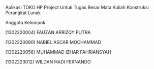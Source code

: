 Aplikasi TOKO HP Project Untuk Tugas Besar Mata Kuliah Konstruksi Perangkat Lunak

Anggota Kelompok

(1302220004) FAUZAN ARRIZQY PUTRA 

(1302220080) NABIEL ASCAR MOCHAMMAD 

(1302220056) MUHAMMAD IZHAR FAHRIANSYAH 

(1302223012) WILDAN HADI FERNANDO
